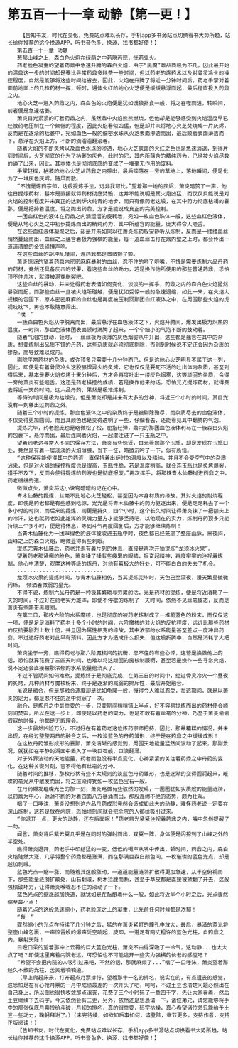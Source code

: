 # 第五百一十一章 动静【第一更！】
        【告知书友，时代在变化，免费站点难以长存，手机app多书源站点切换看书大势所趋，站长给你推荐的这个换源APP，听书音色多、换源、找书都好使！】
       第五百一十一章 动静
       葱郁山峰之上，森白色火焰在绿荫之中若隐若现，恍若鬼火。
       药老脸色凝重的望着药鼎中急速升腾的森白火焰，由于“黑魔”鼎品质极为不凡，因此最开始的温鼎这一步的时间却是要比寻常药鼎多耗费一些时间，但以药老的炼药术以及对骨灵冷火的操控程度，自然是能够将这些时间给省去，因此，火焰在升腾了将近一分钟时间后，药老手掌对着面前地面上的几株药材一挥，顿时，通体火红的地心火芝便是缓缓悬浮而起，最后径直投入药鼎之内。
       地心火芝一进入药鼎之内，森白色的火焰便是犹如饿狼扑食一般，将之吞噬而进，转瞬间，前者便是急速枯萎。
       萧炎目光紧紧的盯着药鼎之内，虽然鼎中火焰熊熊燃烧，但他却是能够感受到火焰温度早已经被药老压制在一个颇低的程度，因此火焰看似凶猛，但是却并未将地心火芝焚烧成一片灰烬，反而是在逐渐的枯萎中，宛如血色一般的细密水珠从火芝表面渗透而出，最后顺着表面滑落而下，悬浮在火焰上方，不断的滴溜溜翻滚着。
       随着火焰的不断炙烤以及血色水珠的渗透，地心火芝表面的火红之色也是急速消退，到得片刻时间后，火芝彻底的化为了枯萎的灰色，此时的它，其内所蕴含的精纯药力，已经被火焰尽数的逼了出来，因此，其本体也是彻彻底底的变成了一堆毫无作用的废料。
       手掌轻挥，枯萎的地心火芝从药鼎之内掠出，最后摔落在一旁的草地上，落地瞬间，便是化为了一堆灰色灰烬，随风而散。
       “不愧是炼药宗师，这般提炼手法，远非我可比。”望着那一地的灰烬，萧炎暗赞了一声，他往日提炼药材，基本是直接就将药材彻底焚毁，这并不能说明是其火焰凶猛，而仅仅只能说是对火焰的控制程度并未真正的达到炉火纯青的地步，而只有像药老这般，在其中药力彻底枯竭的霎那，便是把持着温度，将之抛出药鼎，方才是能说成真正的完美控制。
       一团血红色的液体在药鼎之内滴溜溜的旋转着，宛如一枚血色珠体一般，这些血红色液体，便是从地心火芝之中初步提炼而出的精纯药力，其中所蕴含的能量，庞大得令人咂舌。
       在这些血红液体凝聚之后，却是并未如同以往萧炎炼药般安静听从炼制，反而是一缕缕血丝悄然蔓延而出，血丝之上蕴含着极为强横的能量，每一道血丝击打在鼎内壁之上时，都会传出一道道清脆的金铁碰撞声响。
       在这些血丝的胡冲乱撞间，连药鼎都是微微颤了颤。
       萧炎惊讶的望着药鼎内密密麻麻暴射的血丝，忍不住的咂了咂嘴，不愧是需要炼制六品丹药的药材，竟然还具备反击的效果，看这些血丝的劲力，若是换作他所使用的那些普通药鼎，恐怕顶不住几次，就得被洞穿崩裂吧。
       这些血丝的暴动，并未让得药老表情如何变化，淡淡的一挥手，药鼎之内的森白色火焰猛然暴涨而起，而那些血丝一旦被火焰所碰触，便是犹如受惊一般的急速退缩，如此一来，在火焰大规模的包围下，原本密密麻麻的血丝也是再度被压制回那团血红液体之中，在周围那些火焰的虎视眈眈下，再也不敢随意闯出。
       “噗！”
       一簇森白色火焰从中脱离而出，最后悬浮在血色液体之下，火焰升腾间，爆发出极为炽热的温度，一时间，那血色液体团表面顿时沸腾了起来，一个个细小的气泡不断的鼓动着。
       随着气泡的鼓动，顿时，一丝丝极为淡薄的灰色烟雾从中升出，这些都是蕴含在其中的杂质，想要炼制出品质不错的丹药，这些杂质就必须彻底剔除，否则到时候说不定还会因为杂质的掺杂，而导致难以成丹。
       剔除平常药材的杂质，或许顶多只需要十几分钟而已，但是这地心火芝明显不属于这一列，因此，即使是有着骨灵冷火这股强悍异火的炙烤，它也仅仅是要死不活的吐出体内杂质，甚至到得后来，基本是要火焰炙烤十来分钟后，方才会再度吐出一缕灰色烟雾，这等顽固的杂质，令得一旁的萧炎有些咂舌，这还是药老操控的成绩，若是换作他来的话，恐怕光光提炼药材，就得费去将近一天的时间，这六品丹药，果然是极难炼制。
       等待的时间是极为枯燥的，但是萧炎却是并未有太多的分神，将近三个小时的时间，其目光没有一刻移出过药鼎之外。
       随着三个小时的提炼，那血色液体之中的杂质终于是被剔除殆尽，而杂质尽去的血色液体，不仅变得更加圆润，而且其颜色也是变得透明了一些，仔细看去，还能看见其中翻腾的气泡。
       提炼完毕，药老脸庞也是略微松了松，屈指轻弹，鼎内的那团血色液体利马在一簇森白火焰的包裹下，悬浮而出，最后连同着火焰，一起灌注进了一只玉瓶之中。
       望着药老这与常人不同的保存方法，萧炎有些惊讶，目光看向那个玉瓶，却是发现在玉瓶口处，竟然是有着一层淡淡的火焰薄膜，当下一怔，略微沉吟了一下，似有所悟。
       “这种保存能使得其中的药液一直保持着出炉时的温度以及精纯，并且不会受空气中的杂质沾染，但是对火焰的操控程度也是很高，玉瓶性脆，若是温度稍高，就会连玉瓶也是炙烤爆裂，措手不及下，反而会使得提炼的药液也是彻底报废。”再次挥手，将那株青木仙藤抛进药鼎之中，药老缓缓的道。
       微微点头，萧炎将这小诀窍暗暗的记在心中。
       青木仙藤的提炼，丝毫不比地心火芝轻松，甚至因为本身材质的缘故，其对火焰的耐烧程度，即使是药老都是有些感到吃惊，光光是将青木仙藤中的药力驱逐出来，便是足足耗去了一个多小时的时间，而后来的提炼，则更是持久，四个小时，这个长久时间让得萧炎抹了一把额头上的冷汗，这也就药老如此雄浑的灵魂力量方才能够坚持吧，以他现在的实力，炼制丹药顶多只能持续三个多小时，便是得休息，等到斗气再度回复后，方才能够继续炼制！
       当青木仙藤化为一团翠绿色的液体被收进玉瓶中时，夜色都已经笼罩了整座山脉，黑夜间，山峰之上的森白火焰，略微显得有些刺眼。
       提炼完青木仙藤后，药老并未有着片刻的休息，直接是再次开始提炼“龙须冰火果”。
       望着药老那紧绷的脸色，萧炎揉了揉有些疲累的眼睛，振奋起精神，再度牢牢的注视着炼制，他心中清楚，观摩这种等级的炼丹，对他有着极大的好处，可不能白白的失去了机会。
       ...........................
       龙须冰火果的提炼时间，与青木仙藤相仿，当其提炼完毕时，天色已至深夜，漫天繁星微微闪烁， 倾洒着微弱的星光。
       不得不说，炼制六品丹药是一种极其繁琐与劳累的活，光是药材的提炼，便是将近消耗了一天的时间，不过好在药老实力雄浑，即便不停歇的炼制了一天时间，依然不见丝毫疲态，反而是萧炎有些略带黑眼圈。
       在第二日，那枚六阶的水系魔核，也是彻底的被药老炼制成了一堆蔚蓝色的粉末，而仅仅这一项，便是足足消耗了药老十多个小时的时间，六阶魔核的对火焰的反抗程度，远远比那些药材的反抗要剧烈上数十倍，并且因为属性相克的缘故，其中浓郁的水系能量甚至差点一度冲出药鼎，不过还好药老对此早有预料，因此方才为造成什么损失，但这般折腾中，自然是消耗了大把时间。
       萧炎坐于一旁，瞧得药老与那六阶魔核间的抗衡，忍不住的有些心悸，这若是换做他上的话，恐怕就算花费了三四天时间，也难以将这顽固的魔核制服啊，甚至若是换作一些寻常火焰，说不定还会直接被那浓郁的水系能量给浇灭了。
       不过不管期间如何难熬，提炼终于是彻底完成，在第三日的时间中，经过骨灵冷火一个昼夜的炙烤，几种药材与魔核粉末，终于是逐渐的减弱的排斥性，最后开始融合。
       虽说是融合，但是那融合速度却是犹如龟爬一般，慢得令人难以忍受，在这期间，就是以萧炎的定力，都是忍不住的途中假寐了一次。
       融合，是炼丹之中最重要的一步，只要期间稍稍错上半点，好不容易提炼而出的药材便会顷刻间焚毁，所以在这一步上，即使是以药老的实力，也是不敢有着丝毫的分神，乃至于萧炎偷偷假寐的时候，他都是无暇理会。
       这一步虽然凶险万分，不过好在有着药老这位炼药宗师把持，因此，那最糟糕的情况，并未出现，在经过整整两日的融合之后，一枚淡蓝色的丹药雏形，终于是在药鼎之中缓缓成形！
       在这枚丹药雏形成形的霎那，萧炎清晰的感觉到，周围天地能量猛然间波动了起来，那副景况，就犹如在平静的湖面中丢入了一块巨石般，巨浪翻涌。
       对于外界波动的天地能量，药老面色没有半点变化，心神紧紧的关注着药鼎之中丹药的变化，在这种关键时刻，容不得他有丝毫的分神。
       随着时间的推移，那枚形状有些不太规则的淡蓝色丹药雏形，也是逐渐的变得圆润起来，璀璨的毫光从中散发而出，将之渲染得犹如一枚蓝色宝石一般。
       在丹药爆发璀璨光芒的那一刻，萧炎略微有些骇然的发现，一圈圈犹如实质般的能量涟漪，以药鼎为中心，源源不断的对着四面八方暴涌而出，那股连绵不绝的态势，颇为壮观。
       咽了一口唾沫，萧炎没想到这六品丹药成形竟然会造成如此大的动静，难怪药老说一定要在深山炼制，这若是放在内院，恐怕顷刻间就会把全院的人都给吸引过来。
       “你退开一点，更大的动静，还在后面呢！”药老目光紧紧注视着药鼎之内，嘴中忽然提醒了一句。
       闻言，萧炎背后紫云翼几乎是在同时的弹射而出，双翼一阵，身体便是闪掠到了山峰之外的半空处。
       瞧得萧炎退开，药老手中印结猛的一变，低低的喝声从嘴中传出，顿时间，药鼎之内，森白火焰陡然大涨，几乎将整个药鼎都是涨满，而在那满目森白颜色间，一枚璀璨的蓝色光点，却是越加刺眼。
       蓝色光点一缩一涨，而随着其这般涨动，一道道能量涟漪扩散得更加急速，从半空俯视而下，那些能量涟漪扩散处，山石翻滚，树木拦腰而断，甚至于草皮都是直接被掀翻了开去，这般强横破坏力，让得萧炎喉咙忍不住的滚动了一下。
       蓝色光点的缩涨越加快速，就犹如是在酝酿着什么一般，如此将近半个小时之后，光点骤然缩至最小点！
       随着光点的这般急速缩小，药老脸庞之上的凝重，比先前任何时候都是浓郁！
       “轰！”
       骤然缩小的光点在持续了几分钟之后，猛的在萧炎紧盯的瞳孔中放大，最后，暴涌的蓝光将整座山峰包裹，一声惊雷般的爆声凭空响起，旋即，一道足有两丈粗许的蓝色光柱，自药鼎之内，暴射天际！
       目瞪口呆的望着那冲上云霄的巨大蓝色光柱，萧炎不由得深吸了一冷气，这动静...也太大点了吧？即使这里离着内院老远，可恐怕也不可能逃开一些实力强横的长老的感应吧？
       “希望不会把内院的人吸引过来吧，不然的话，那就麻烦了...”咽了一口唾沫，萧炎望着那经久不散的光柱，苦笑着喃喃道。
       （早上爬起床来，打开起点月票排行，望着那十一名的排名，说实在的，有点沮丧的感觉，这恐怕是在有心抢月票的一月中成绩最差的一次开头了吧，呵呵，不过土豆也清楚问题必然出在自己身上，所以倒也很快收敛那点沮丧，花费了三个小时码了一章四千字，先让大家看着，然后土豆继续下去码字，今天依然会有三更，另外，依然还是想恳请一下，诸位弟兄，请您能够将手中的那张保底月票投给斗破，月初的排名，真的很重要，码字枯燥，真心希望诸位弟兄能给予土豆一些动力，鞠躬拜谢了。）(未完待续，如欲知后事如何，请登陆，章节更多，支持作者，支持正版阅读！)
       【告知书友，时代在变化，免费站点难以长存，手机app多书源站点切换看书大势所趋，站长给你推荐的这个换源APP，听书音色多、换源、找书都好使！】